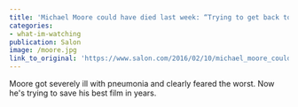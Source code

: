```yaml
---
title: 'Michael Moore could have died last week: “Trying to get back to just breathing is enough of a burden”'
categories: 
- what-im-watching
publication: Salon
image: /moore.jpg
link_to_original: 'https://www.salon.com/2016/02/10/michael_moore_could_have_died_last_week_trying_to_get_back_to_just_breathing_is_enough_of_a_burden/'
---
```

Moore got severely ill with pneumonia and clearly feared the worst. Now he's trying to save his best film in years.